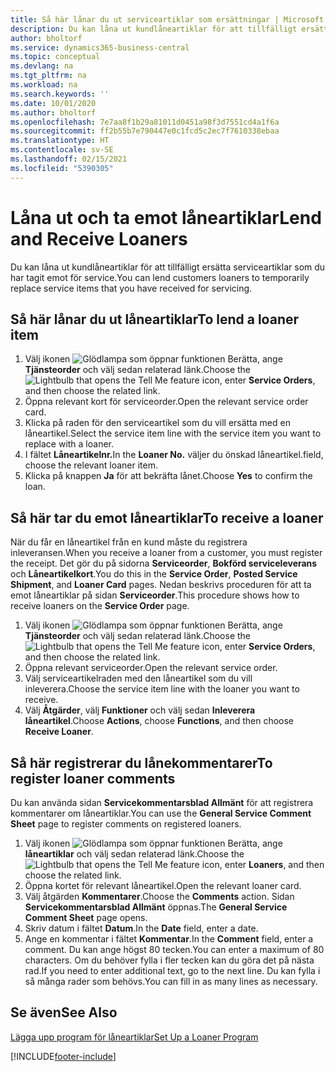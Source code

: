 ```yaml
---
title: Så här lånar du ut serviceartiklar som ersättningar | Microsoft Docs
description: Du kan låna ut kundlåneartiklar för att tillfälligt ersätta serviceartiklar som du har tagit emot för service.
author: bholtorf
ms.service: dynamics365-business-central
ms.topic: conceptual
ms.devlang: na
ms.tgt_pltfrm: na
ms.workload: na
ms.search.keywords: ''
ms.date: 10/01/2020
ms.author: bholtorf
ms.openlocfilehash: 7e7aa8f1b29a81011d0451a98f3d7551cd4a1f6a
ms.sourcegitcommit: ff2b55b7e790447e0c1fcd5c2ec7f7610338ebaa
ms.translationtype: HT
ms.contentlocale: sv-SE
ms.lasthandoff: 02/15/2021
ms.locfileid: "5390305"
---
```

# <a name="lend-and-receive-loaners"></a><span data-ttu-id="1e4dd-103">Låna ut och ta emot låneartiklar</span><span class="sxs-lookup"><span data-stu-id="1e4dd-103">Lend and Receive Loaners</span></span>
<span data-ttu-id="1e4dd-104">Du kan låna ut kundlåneartiklar för att tillfälligt ersätta serviceartiklar som du har tagit emot för service.</span><span class="sxs-lookup"><span data-stu-id="1e4dd-104">You can lend customers loaners to temporarily replace service items that you have received for servicing.</span></span>  
  
## <a name="to-lend-a-loaner-item"></a><span data-ttu-id="1e4dd-105">Så här lånar du ut låneartiklar</span><span class="sxs-lookup"><span data-stu-id="1e4dd-105">To lend a loaner item</span></span>    
1. <span data-ttu-id="1e4dd-106">Välj ikonen ![Glödlampa som öppnar funktionen Berätta](media/ui-search/search_small.png "Berätta vad du vill göra"), ange **Tjänsteorder** och välj sedan relaterad länk.</span><span class="sxs-lookup"><span data-stu-id="1e4dd-106">Choose the ![Lightbulb that opens the Tell Me feature](media/ui-search/search_small.png "Tell me what you want to do") icon, enter **Service Orders**, and then choose the related link.</span></span>  
2. <span data-ttu-id="1e4dd-107">Öppna relevant kort för serviceorder.</span><span class="sxs-lookup"><span data-stu-id="1e4dd-107">Open the relevant service order card.</span></span>  
3. <span data-ttu-id="1e4dd-108">Klicka på raden för den serviceartikel som du vill ersätta med en låneartikel.</span><span class="sxs-lookup"><span data-stu-id="1e4dd-108">Select the service item line with the service item you want to replace with a loaner.</span></span>  
4. <span data-ttu-id="1e4dd-109">I fältet **Låneartikelnr.**</span><span class="sxs-lookup"><span data-stu-id="1e4dd-109">In the **Loaner No.**</span></span> <span data-ttu-id="1e4dd-110">väljer du önskad låneartikel.</span><span class="sxs-lookup"><span data-stu-id="1e4dd-110">field, choose the relevant loaner item.</span></span>  
5. <span data-ttu-id="1e4dd-111">Klicka på knappen **Ja** för att bekräfta lånet.</span><span class="sxs-lookup"><span data-stu-id="1e4dd-111">Choose **Yes** to confirm the loan.</span></span>  

## <a name="to-receive-a-loaner"></a><span data-ttu-id="1e4dd-112">Så här tar du emot låneartiklar</span><span class="sxs-lookup"><span data-stu-id="1e4dd-112">To receive a loaner</span></span>  
<span data-ttu-id="1e4dd-113">När du får en låneartikel från en kund måste du registrera inleveransen.</span><span class="sxs-lookup"><span data-stu-id="1e4dd-113">When you receive a loaner from a customer, you must register the receipt.</span></span> <span data-ttu-id="1e4dd-114">Det gör du på sidorna **Serviceorder**, **Bokförd serviceleverans** och **Låneartikelkort**.</span><span class="sxs-lookup"><span data-stu-id="1e4dd-114">You do this in the **Service Order**, **Posted Service Shipment**, and **Loaner Card** pages.</span></span> <span data-ttu-id="1e4dd-115">Nedan beskrivs proceduren för att ta emot låneartiklar på sidan **Serviceorder**.</span><span class="sxs-lookup"><span data-stu-id="1e4dd-115">This procedure shows how to receive loaners on the **Service Order** page.</span></span>  
  
1. <span data-ttu-id="1e4dd-116">Välj ikonen ![Glödlampa som öppnar funktionen Berätta](media/ui-search/search_small.png "Berätta vad du vill göra"), ange **Tjänsteorder** och välj sedan relaterad länk.</span><span class="sxs-lookup"><span data-stu-id="1e4dd-116">Choose the ![Lightbulb that opens the Tell Me feature](media/ui-search/search_small.png "Tell me what you want to do") icon, enter **Service Orders**, and then choose the related link.</span></span>  
2. <span data-ttu-id="1e4dd-117">Öppna relevant serviceorder.</span><span class="sxs-lookup"><span data-stu-id="1e4dd-117">Open the relevant service order.</span></span>  
3. <span data-ttu-id="1e4dd-118">Välj serviceartikelraden med den låneartikel som du vill inleverera.</span><span class="sxs-lookup"><span data-stu-id="1e4dd-118">Choose the service item line with the loaner you want to receive.</span></span>  
4. <span data-ttu-id="1e4dd-119">Välj **Åtgärder**, välj **Funktioner** och välj sedan **Inleverera låneartikel**.</span><span class="sxs-lookup"><span data-stu-id="1e4dd-119">Choose **Actions**, choose **Functions**, and then choose **Receive Loaner**.</span></span>  

## <a name="to-register-loaner-comments"></a><span data-ttu-id="1e4dd-120">Så här registrerar du lånekommentarer</span><span class="sxs-lookup"><span data-stu-id="1e4dd-120">To register loaner comments</span></span>  
<span data-ttu-id="1e4dd-121">Du kan använda sidan **Servicekommentarsblad Allmänt** för att registrera kommentarer om låneartiklar.</span><span class="sxs-lookup"><span data-stu-id="1e4dd-121">You can use the **General Service Comment Sheet** page to register comments on registered loaners.</span></span>  
  
1. <span data-ttu-id="1e4dd-122">Välj ikonen ![Glödlampa som öppnar funktionen Berätta](media/ui-search/search_small.png "Berätta vad du vill göra"), ange **låneartiklar** och välj sedan relaterad länk.</span><span class="sxs-lookup"><span data-stu-id="1e4dd-122">Choose the ![Lightbulb that opens the Tell Me feature](media/ui-search/search_small.png "Tell me what you want to do") icon, enter **Loaners**, and then choose the related link.</span></span>  
2. <span data-ttu-id="1e4dd-123">Öppna kortet för relevant låneartikel.</span><span class="sxs-lookup"><span data-stu-id="1e4dd-123">Open the relevant loaner card.</span></span>  
3. <span data-ttu-id="1e4dd-124">Välj åtgärden **Kommentarer**.</span><span class="sxs-lookup"><span data-stu-id="1e4dd-124">Choose the **Comments** action.</span></span> <span data-ttu-id="1e4dd-125">Sidan **Servicekommentarsblad Allmänt** öppnas.</span><span class="sxs-lookup"><span data-stu-id="1e4dd-125">The **General Service Comment Sheet** page opens.</span></span>  
4. <span data-ttu-id="1e4dd-126">Skriv datum i fältet **Datum**.</span><span class="sxs-lookup"><span data-stu-id="1e4dd-126">In the **Date** field, enter a date.</span></span>  
5. <span data-ttu-id="1e4dd-127">Ange en kommentar i fältet **Kommentar**.</span><span class="sxs-lookup"><span data-stu-id="1e4dd-127">In the **Comment** field, enter a comment.</span></span> <span data-ttu-id="1e4dd-128">Du kan ange högst 80 tecken.</span><span class="sxs-lookup"><span data-stu-id="1e4dd-128">You can enter a maximum of 80 characters.</span></span> <span data-ttu-id="1e4dd-129">Om du behöver fylla i fler tecken kan du göra det på nästa rad.</span><span class="sxs-lookup"><span data-stu-id="1e4dd-129">If you need to enter additional text, go to the next line.</span></span> <span data-ttu-id="1e4dd-130">Du kan fylla i så många rader som behövs.</span><span class="sxs-lookup"><span data-stu-id="1e4dd-130">You can fill in as many lines as necessary.</span></span>  
  
## <a name="see-also"></a><span data-ttu-id="1e4dd-131">Se även</span><span class="sxs-lookup"><span data-stu-id="1e4dd-131">See Also</span></span>  
[<span data-ttu-id="1e4dd-132">Lägga upp program för låneartiklar</span><span class="sxs-lookup"><span data-stu-id="1e4dd-132">Set Up a Loaner Program</span></span>](service-how-setup-loaner-program.md)   


[!INCLUDE[footer-include](includes/footer-banner.md)]